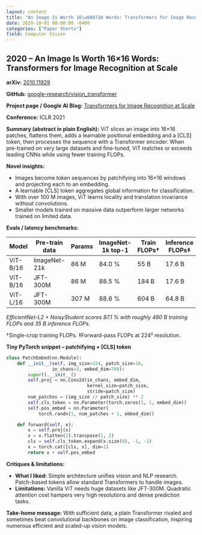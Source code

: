 ```yaml
---
layout: content
title: "An Image Is Worth 16\u00d716 Words: Transformers for Image Recognition at Scale"
date: 2020-10-01 00:00:00 -0400
categories: ["Paper Shorts"]
field: Computer Vision
---
```


## 2020 – An Image Is Worth 16×16 Words: Transformers for Image Recognition at Scale

**arXiv:** [2010.11929](https://arxiv.org/abs/2010.11929)

**GitHub:** [google-research/vision_transformer](https://github.com/google-research/vision_transformer)

**Project page / Google AI Blog:** [Transformers for Image Recognition at Scale](https://research.google/blog/transformers-for-image-recognition-at-scale/)

**Conference:** ICLR 2021

**Summary (abstract in plain English):** ViT slices an image into 16×16 patches, flattens them, adds a learnable positional embedding and a [CLS] token, then processes the sequence with a Transformer encoder. When pre-trained on very large datasets and fine-tuned, ViT matches or exceeds leading CNNs while using fewer training FLOPs.

**Novel insights:**
- Images become token sequences by patchifying into 16×16 windows and projecting each to an embedding.
- A learnable [CLS] token aggregates global information for classification.
- With over 100 M images, ViT learns locality and translation invariance without convolutions.
- Smaller models trained on massive data outperform larger networks trained on limited data.

**Evals / latency benchmarks:**

| Model | Pre-train data | Params | ImageNet-1k top-1 | Train FLOPs† | Inference FLOPs‡ |
| ----- | -------------- | ------ | ---------------- | ----------- | ---------------- |
| ViT-B/16 | ImageNet-21k | 86 M | 84.0 % | 55 B | 17.6 B |
| ViT-B/16 | JFT-300M | 86 M | 88.5 % | 184 B | 17.6 B |
| ViT-L/16 | JFT-300M | 307 M | 88.6 % | 604 B | 64.8 B |

*EfficientNet-L2 + NoisyStudent scores 87.1 % with roughly 480 B training FLOPs and 35 B inference FLOPs.*

†Single-crop training FLOPs. ‡Forward-pass FLOPs at 224² resolution.

**Tiny PyTorch snippet – patchifying + [CLS] token**

```python
class PatchEmbed(nn.Module):
    def __init__(self, img_size=224, patch_size=16,
                 in_chans=3, embed_dim=768):
        super().__init__()
        self.proj = nn.Conv2d(in_chans, embed_dim,
                              kernel_size=patch_size,
                              stride=patch_size)
        num_patches = (img_size // patch_size) ** 2
        self.cls_token = nn.Parameter(torch.zeros(1, 1, embed_dim))
        self.pos_embed = nn.Parameter(
            torch.randn(1, num_patches + 1, embed_dim))

    def forward(self, x):
        x = self.proj(x)
        x = x.flatten(2).transpose(1, 2)
        cls = self.cls_token.expand(x.size(0), -1, -1)
        x = torch.cat([cls, x], dim=1)
        return x + self.pos_embed
```

**Critiques & limitations:**
- **What I liked:** Simple architecture unifies vision and NLP research. Patch-based tokens allow standard Transformers to handle images.
- **Limitations:** Vanilla ViT needs huge datasets like JFT-300M. Quadratic attention cost hampers very high resolutions and dense prediction tasks.

**Take-home message:** With sufficient data, a plain Transformer rivaled and sometimes beat convolutional backbones on image classification, inspiring numerous efficient and scaled-up vision models.
